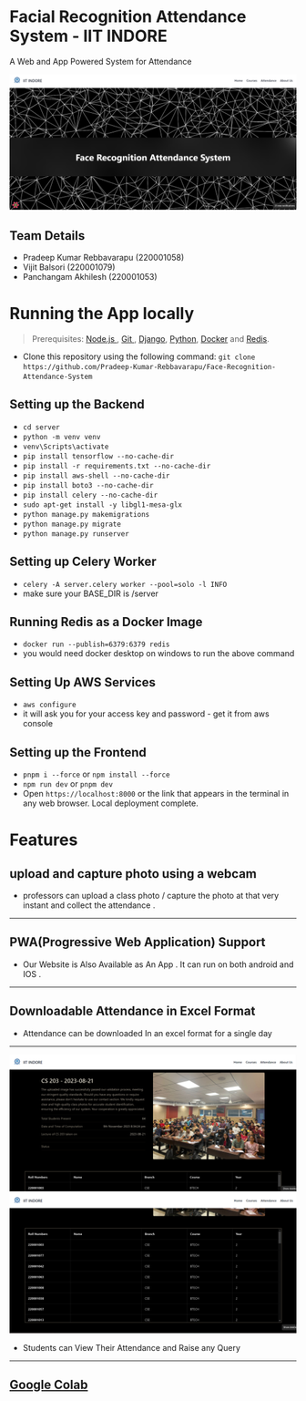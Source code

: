 # Facial Recognition Attendance System - IIT INDORE
A Web and App Powered System for Attendance<br>

![homepage](./homepage.png)

## Team Details
- Pradeep Kumar Rebbavarapu (220001058)
- Vijit Balsori (220001079)
- Panchangam Akhilesh (220001053)

# Running the App locally

> Prerequisites: <a href = "https://nodejs.org/en/" target = "blank"> Node.js </a>, <a href = "https://git-scm.com/" target = "blank"> Git </a>, [Django](https://djangoproject.com/), [Python](https://python.org/downloads/), [Docker](https://docs.docker.com/engine/install/) and [Redis](https://redis.io/docs/install/install-redis/).

- Clone this repository using the following command:
    ```git clone https://github.com/Pradeep-Kumar-Rebbavarapu/Face-Recognition-Attendance-System```

## Setting up the Backend

  * ```cd server```
  * ```python -m venv venv```
  * ```venv\Scripts\activate```
  * ```pip install tensorflow --no-cache-dir```
  * ```pip install -r requirements.txt --no-cache-dir```
  * ```pip install aws-shell --no-cache-dir```
  * ```pip install boto3 --no-cache-dir```
  * ```pip install celery --no-cache-dir```
  * ```sudo apt-get install -y libgl1-mesa-glx```
  * ```python manage.py makemigrations```
  * ```python manage.py migrate```
  * ```python manage.py runserver```
## Setting up Celery Worker
  * ```celery -A server.celery worker --pool=solo -l INFO```
  * make sure your BASE_DIR is /server
## Running Redis as a Docker Image
  * ```docker run --publish=6379:6379 redis```
  * you would need docker desktop on windows to run the above command
## Setting Up AWS Services
  * ```aws configure```
  * it will ask you for your access key and password - get it from aws console

## Setting up the Frontend

  * ```pnpm i --force``` or ```npm install --force```
  * ```npm run dev``` or ```pnpm dev```
  * Open ```https://localhost:8000``` or the link that appears in the terminal in any web browser. Local deployment complete.

# Features

## upload and capture photo using a webcam
  * professors can upload a class photo / capture the photo at that very instant and collect the attendance .
<hr>

## PWA(Progressive Web Application) Support
  * Our Website is Also Available as An App . It can run on both android and IOS . 
<hr>

## Downloadable Attendance in Excel Format
  * Attendance can be downloaded In an excel format for a single day
<hr>

![Students Perspective](./dm.png)
![Students Perspective](./dm2.png)
  * Students can View Their Attendance and Raise any Query 
<hr>

## [Google Colab](https://colab.research.google.com/drive/1SPunPLtSqpu0fH095WPzA7KNVarKm4Td#scrollTo=70bSHvI0jIBl)
